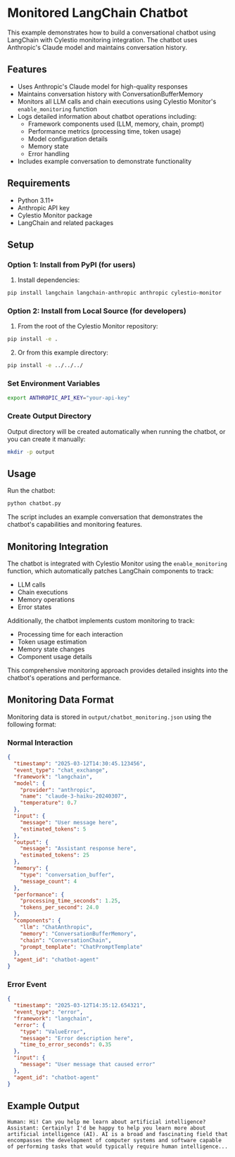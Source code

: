 # Monitored LangChain Chatbot

This example demonstrates how to build a conversational chatbot using LangChain with Cylestio monitoring integration. The chatbot uses Anthropic's Claude model and maintains conversation history.

## Features

- Uses Anthropic's Claude model for high-quality responses
- Maintains conversation history with ConversationBufferMemory
- Monitors all LLM calls and chain executions using Cylestio Monitor's `enable_monitoring` function
- Logs detailed information about chatbot operations including:
  - Framework components used (LLM, memory, chain, prompt)
  - Performance metrics (processing time, token usage)
  - Model configuration details
  - Memory state
  - Error handling
- Includes example conversation to demonstrate functionality

## Requirements

- Python 3.11+
- Anthropic API key
- Cylestio Monitor package
- LangChain and related packages

## Setup

### Option 1: Install from PyPI (for users)

1. Install dependencies:
```bash
pip install langchain langchain-anthropic anthropic cylestio-monitor
```

### Option 2: Install from Local Source (for developers)

1. From the root of the Cylestio Monitor repository:
```bash
pip install -e .
```

2. Or from this example directory:
```bash
pip install -e ../../../
```

### Set Environment Variables

```bash
export ANTHROPIC_API_KEY="your-api-key"
```

### Create Output Directory

Output directory will be created automatically when running the chatbot, or you can create it manually:
```bash
mkdir -p output
```

## Usage

Run the chatbot:
```bash
python chatbot.py
```

The script includes an example conversation that demonstrates the chatbot's capabilities and monitoring features.

## Monitoring Integration

The chatbot is integrated with Cylestio Monitor using the `enable_monitoring` function, which automatically patches LangChain components to track:
- LLM calls
- Chain executions
- Memory operations
- Error states

Additionally, the chatbot implements custom monitoring to track:
- Processing time for each interaction
- Token usage estimation
- Memory state changes
- Component usage details

This comprehensive monitoring approach provides detailed insights into the chatbot's operations and performance.

## Monitoring Data Format

Monitoring data is stored in `output/chatbot_monitoring.json` using the following format:

### Normal Interaction
```json
{
  "timestamp": "2025-03-12T14:30:45.123456",
  "event_type": "chat_exchange",
  "framework": "langchain",
  "model": {
    "provider": "anthropic",
    "name": "claude-3-haiku-20240307",
    "temperature": 0.7
  },
  "input": {
    "message": "User message here",
    "estimated_tokens": 5
  },
  "output": {
    "message": "Assistant response here",
    "estimated_tokens": 25
  },
  "memory": {
    "type": "conversation_buffer",
    "message_count": 4
  },
  "performance": {
    "processing_time_seconds": 1.25,
    "tokens_per_second": 24.0
  },
  "components": {
    "llm": "ChatAnthropic",
    "memory": "ConversationBufferMemory",
    "chain": "ConversationChain",
    "prompt_template": "ChatPromptTemplate"
  },
  "agent_id": "chatbot-agent"
}
```

### Error Event
```json
{
  "timestamp": "2025-03-12T14:35:12.654321",
  "event_type": "error",
  "framework": "langchain",
  "error": {
    "type": "ValueError",
    "message": "Error description here",
    "time_to_error_seconds": 0.35
  },
  "input": {
    "message": "User message that caused error"
  },
  "agent_id": "chatbot-agent"
}
```

## Example Output

```
Human: Hi! Can you help me learn about artificial intelligence?
Assistant: Certainly! I'd be happy to help you learn more about artificial intelligence (AI). AI is a broad and fascinating field that encompasses the development of computer systems and software capable of performing tasks that would typically require human intelligence... 